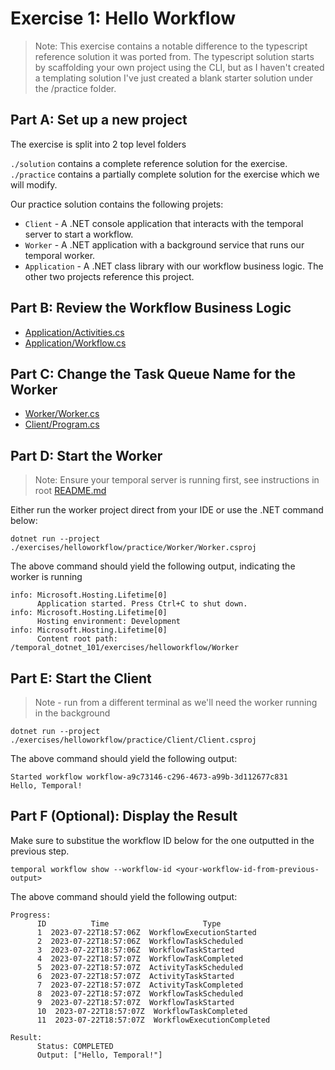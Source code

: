 # Exercise 1: Hello Workflow

> Note: This exercise contains a notable difference to the typescript reference solution it was ported from. The typescript solution starts by scaffolding your own project using the CLI, but as I haven't created a templating solution I've just created a blank starter solution under the /practice folder.

## Part A: Set up a new project

The exercise is split into 2 top level folders

`./solution` contains a complete reference solution for the exercise.
`./practice` contains a partially complete solution for the exercise which we will modify.

Our practice solution contains the following projets:

- `Client` - A .NET console application that interacts with the temporal server to start a workflow.
- `Worker` - A .NET application with a background service that runs our temporal worker.
- `Application` - A .NET class library with our workflow business logic. The other two projects reference this project.

## Part B: Review the Workflow Business Logic

- [Application/Activities.cs](./practice/Application/Activities.cs)
- [Application/Workflow.cs](./practice/Application/Workflow.cs)

## Part C: Change the Task Queue Name for the Worker

- [Worker/Worker.cs](./practice/Worker/Worker.cs)
- [Client/Program.cs](./practice/Client/Program.cs)

## Part D: Start the Worker

> Note: Ensure your temporal server is running first, see instructions in root [README.md](../../README.md)

Either run the worker project direct from your IDE or use the .NET command below:

```command
dotnet run --project ./exercises/helloworkflow/practice/Worker/Worker.csproj
```

The above command should yield the following output, indicating the worker is running

```
info: Microsoft.Hosting.Lifetime[0]
      Application started. Press Ctrl+C to shut down.
info: Microsoft.Hosting.Lifetime[0]
      Hosting environment: Development
info: Microsoft.Hosting.Lifetime[0]
      Content root path: /temporal_dotnet_101/exercises/helloworkflow/Worker
```

## Part E: Start the Client

> Note - run from a different terminal as we'll need the worker running in the background

```command
dotnet run --project ./exercises/helloworkflow/practice/Client/Client.csproj
```

The above command should yield the following output:

```
Started workflow workflow-a9c73146-c296-4673-a99b-3d112677c831
Hello, Temporal!
```

## Part F (Optional): Display the Result

Make sure to substitue the workflow ID below for the one outputted in the previous step.

```command
temporal workflow show --workflow-id <your-workflow-id-from-previous-output>
```

The above command should yield the following output:

```
Progress:
      ID          Time                     Type
      1  2023-07-22T18:57:06Z  WorkflowExecutionStarted
      2  2023-07-22T18:57:06Z  WorkflowTaskScheduled
      3  2023-07-22T18:57:06Z  WorkflowTaskStarted
      4  2023-07-22T18:57:07Z  WorkflowTaskCompleted
      5  2023-07-22T18:57:07Z  ActivityTaskScheduled
      6  2023-07-22T18:57:07Z  ActivityTaskStarted
      7  2023-07-22T18:57:07Z  ActivityTaskCompleted
      8  2023-07-22T18:57:07Z  WorkflowTaskScheduled
      9  2023-07-22T18:57:07Z  WorkflowTaskStarted
      10  2023-07-22T18:57:07Z  WorkflowTaskCompleted
      11  2023-07-22T18:57:07Z  WorkflowExecutionCompleted

Result:
      Status: COMPLETED
      Output: ["Hello, Temporal!"]
```
